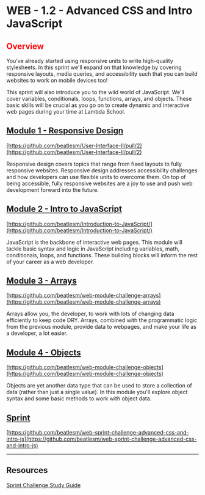 # WEB - 1.2 - Advanced CSS and Intro JavaScript

## <span style="color:red">Overview</span>

You've already started using responsive units to write high-quality stylesheets. In this sprint we'll expand on that knowledge by covering responsive layouts, media queries, and accessibility such that you can build websites to work on mobile devices too!

This sprint will also introduce you to the wild world of JavaScript. We'll cover variables, conditionals, loops, functions, arrays, and objects. These basic skills will be crucial as you go on to create dynamic and interactive web pages during your time at Lambda School.

## [Module 1 - Responsive Design](https://github.com/beatlesm/web/tree/main/1.2/project121)

[https://github.com/beatlesm/User-Interface-II/pull/2](https://github.com/beatlesm/User-Interface-II/pull/2)

Responsive design covers topics that range from fixed layouts to fully responsive websites. Responsive design addresses accessibility challenges and how developers can use flexible units to overcome them. On top of being accessible, fully responsive websites are a joy to use and push web development forward into the future.

## [Module 2 - Intro to JavaScript](https://github.com/beatlesm/web/tree/main/1.2/project122)

[https://github.com/beatlesm/Introduction-to-JavaScript/](https://github.com/beatlesm/Introduction-to-JavaScript/)

JavaScript is the backbone of interactive web pages. This module will tackle basic syntax and logic in JavaScript including variables, math, conditionals, loops, and functions. These building blocks will inform the rest of your career as a web developer.

## [Module 3 - Arrays](https://github.com/beatlesm/web/tree/main/1.2/project123)

[https://github.com/beatlesm/web-module-challenge-arrays](https://github.com/beatlesm/web-module-challenge-arrays)

Arrays allow you, the developer, to work with lots of changing data efficiently to keep code DRY. Arrays, combined with the programmatic logic from the previous module, provide data to webpages, and make your life as a developer, a lot easier.


## [Module 4 - Objects](https://github.com/beatlesm/web/tree/main/1.2/project124)

[https://github.com/beatlesm/web-module-challenge-objects](https://github.com/beatlesm/web-module-challenge-objects)

Objects are yet another data type that can be used to store a collection of data (rather than just a single value). In this module you'll explore object syntax and some basic methods to work with object data.

## [Sprint](https://github.com/beatlesm/web/tree/main/1.2/sprint12)

[https://github.com/beatlesm/web-sprint-challenge-advanced-css-and-intro-js](https://github.com/beatlesm/web-sprint-challenge-advanced-css-and-intro-js)


-------------------------------------------------------------------

## Resources
 
 [Sprint Challenge Study Guide]()

